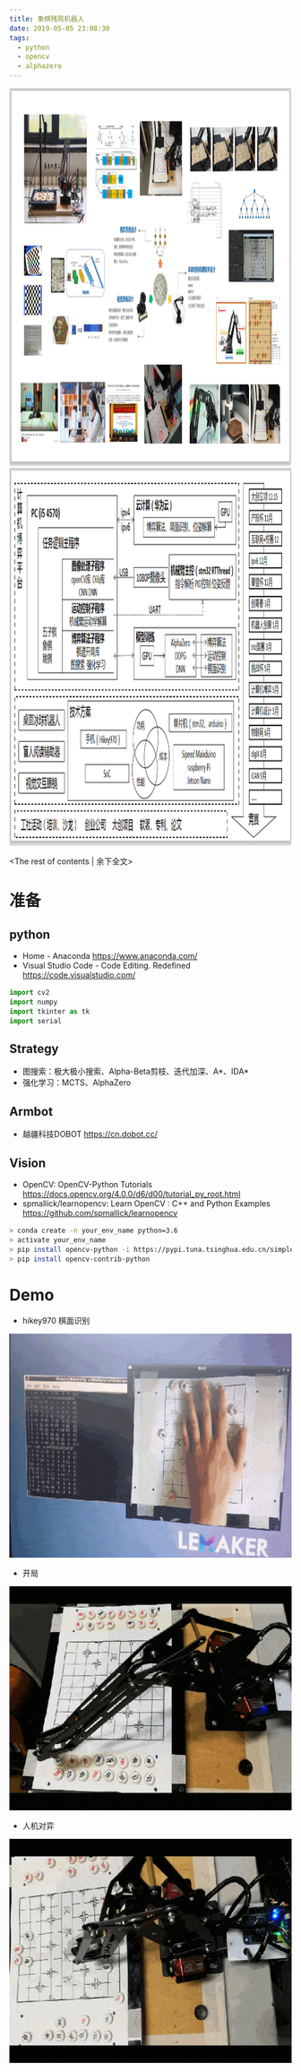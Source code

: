 ```yaml
---
title: 象棋残局机器人
date: 2019-05-05 23:08:30
tags:
  - python
  - opencv
  - alphazero
---
```



<div align=center>
<img src='象棋残局机器人/01.png' width=1120 height=675>
</div>

<div align=center>
<img src='象棋残局机器人/02.png' width=1120 height=675>
</div>

<!-- more -->
<The rest of contents | 余下全文>

# 准备

## python
* Home - Anaconda https://www.anaconda.com/  
* Visual Studio Code - Code Editing. Redefined https://code.visualstudio.com/  

```python
import cv2
import numpy
import tkinter as tk
import serial 
```

## Strategy
* 图搜索：极大极小搜索、Alpha-Beta剪枝、迭代加深、A*、IDA*
* 强化学习：MCTS、AlphaZero

## Armbot
* 越疆科技DOBOT https://cn.dobot.cc/

## Vision
* OpenCV: OpenCV-Python Tutorials https://docs.opencv.org/4.0.0/d6/d00/tutorial_py_root.html
* spmallick/learnopencv: Learn OpenCV : C++ and Python Examples https://github.com/spmallick/learnopencv
``` bash
> conda create -n your_env_name python=3.6
> activate your_env_name
> pip install opencv-python -i https://pypi.tuna.tsinghua.edu.cn/simple
> pip install opencv-contrib-python
```



# Demo


* hikey970 棋面识别  
<div align=center>
<img src='象棋残局机器人/demo1.gif' width=600 height=400>
</div>

* 开局  
<div align=center>
<img src='象棋残局机器人/demo3.gif' width=600 height=400>
</div>

* 人机对弈  
<div align=center>
<img src='象棋残局机器人/demo2.gif' width=600 height=400>
</div>

